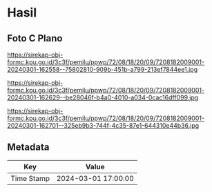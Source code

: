 # Hasil

## Foto C Plano

https://sirekap-obj-formc.kpu.go.id/3c3f/pemilu/ppwp/72/08/18/20/09/7208182009001-20240301-162558--75802810-909b-451b-a799-213ef7844ee1.jpg

https://sirekap-obj-formc.kpu.go.id/3c3f/pemilu/ppwp/72/08/18/20/09/7208182009001-20240301-162629--be28046f-b4a0-4010-a034-0cac16dff099.jpg

https://sirekap-obj-formc.kpu.go.id/3c3f/pemilu/ppwp/72/08/18/20/09/7208182009001-20240301-162701--325eb9b3-744f-4c35-87e1-644310e44b36.jpg


## Metadata

| Key        | Value               |
| ---------- | ------------------- |
| Time Stamp | 2024-03-01 17:00:00 |



